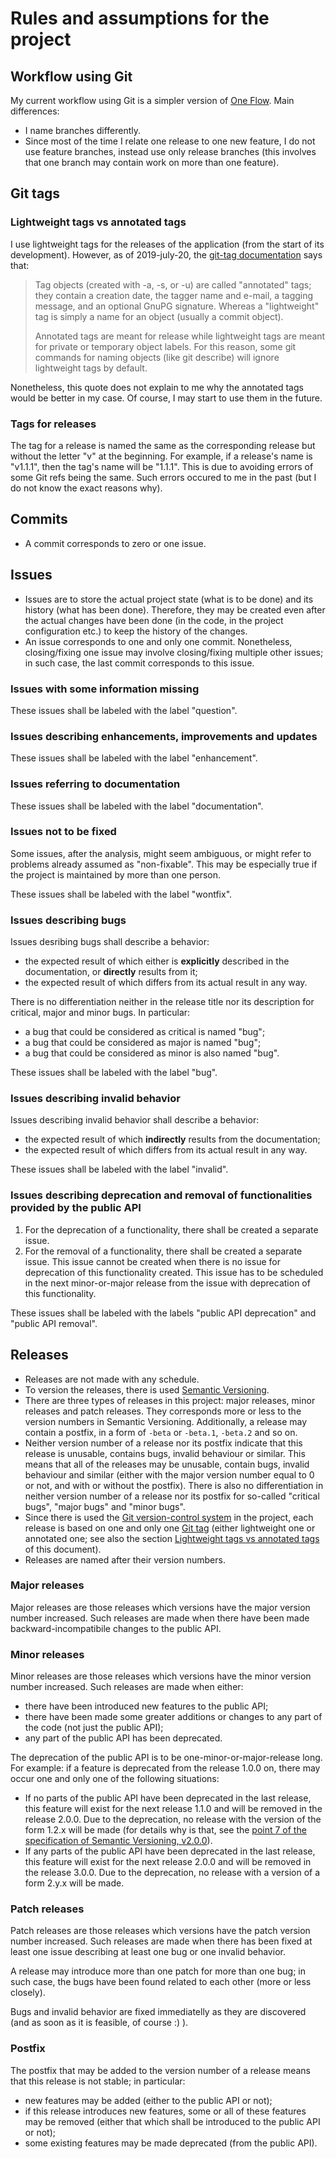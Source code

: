 # Rules and assumptions for the project

## Workflow using Git

My current workflow using Git is a simpler version of [One Flow](https://www.endoflineblog.com/oneflow-a-git-branching-model-and-workflow). Main differences:
- I name branches differently.
- Since most of the time I relate one release to one new feature, I do not use feature branches, instead use only release branches (this involves that one branch may contain work on more than one feature).

## Git tags

### Lightweight tags vs annotated tags

I use lightweight tags for the releases of the application (from the start of its development). However, as of 2019-july-20, the [git-tag documentation](https://git-scm.com/docs/git-tag) says that:

> Tag objects (created with -a, -s, or -u) are called "annotated" tags; they contain a creation date, the tagger name and e-mail, a tagging message, and an optional GnuPG signature. Whereas a "lightweight" tag is simply a name for an object (usually a commit object).
> 
> Annotated tags are meant for release while lightweight tags are meant for private or temporary object labels. For this reason, some git commands for naming objects (like git describe) will ignore lightweight tags by default.

Nonetheless, this quote does not explain to me why the annotated tags would be better in my case. Of course, I may start to use them in the future.

### Tags for releases

The tag for a release is named the same as the corresponding release but without the letter "v" at the beginning. For example, if a release's name is "v1.1.1", then the tag's name will be "1.1.1". This is due to avoiding errors of some Git refs being the same. Such errors occured to me in the past (but I do not know the exact reasons why).

## Commits

- A commit corresponds to zero or one issue.

## Issues

- Issues are to store the actual project state (what is to be done) and its history (what has been done). Therefore, they may be created even after the actual changes have been done (in the code, in the project configuration etc.) to keep the history of the changes.
- An issue corresponds to one and only one commit. Nonetheless, closing/fixing one issue may involve closing/fixing multiple other issues; in such case, the last commit corresponds to this issue.

### Issues with some information missing

These issues shall be labeled with the label "question".

### Issues describing enhancements, improvements and updates

These issues shall be labeled with the label "enhancement".

### Issues referring to documentation

These issues shall be labeled with the label "documentation".

### Issues not to be fixed

Some issues, after the analysis, might seem ambiguous, or might refer to problems already assumed as "non-fixable". This may be especially true if the project is maintained by more than one person.

These issues shall be labeled with the label "wontfix".

### Issues describing bugs

Issues desribing bugs shall describe a behavior:
- the expected result of which either is **explicitly** described in the documentation, or **directly** results from it;
- the expected result of which differs from its actual result in any way.

There is no differentiation neither in the release title nor its description for critical, major and minor bugs. In particular:
- a bug that could be considered as critical is named "bug";
- a bug that could be considered as major is named "bug";
- a bug that could be considered as minor is also named "bug".

These issues shall be labeled with the label "bug".

### Issues describing invalid behavior

Issues describing invalid behavior shall describe a behavior:
- the expected result of which **indirectly** results from the documentation;
- the expected result of which differs from its actual result in any way.

These issues shall be labeled with the label "invalid".

### Issues describing deprecation and removal of functionalities provided by the public API

1. For the deprecation of a functionality, there shall be created a separate issue.
2. For the removal of a functionality, there shall be created a separate issue. This issue cannot be created when there is no issue for deprecation of this functionality created. This issue has to be scheduled in the next minor-or-major release from the issue with deprecation of this functionality.

These issues shall be labeled with the labels "public API deprecation" and "public API removal".

## Releases

- Releases are not made with any schedule.
- To version the releases, there is used [Semantic Versioning](https://semver.org/spec/v2.0.0.html).
- There are three types of releases in this project: major releases, minor releases and patch releases. They corresponds more or less to the version numbers in Semantic Versioning. Additionally, a release may contain a postfix, in a form of `-beta` or `-beta.1`, `-beta.2` and so on.
- Neither version number of a release nor its postfix indicate that this release is unusable, contains bugs, invalid behaviour or similar. This means that all of the releases may be unusable, contain bugs, invalid behaviour and similar (either with the major version number equal to 0 or not, and with or without the postfix). There is also no differentiation in neither version number of a release nor its postfix for so-called "critical bugs", "major bugs" and "minor bugs".
- Since there is used the [Git version-control system](https://en.wikipedia.org/wiki/Git) in the project, each release is based on one and only one [Git tag](https://git-scm.com/book/en/v2/Git-Basics-Tagging) (either lightweight one or annotated one; see also the section [Lightweight tags vs annotated tags](#lightweight-tags-vs-annotated-tags) of this document).
- Releases are named after their version numbers.

### Major releases

Major releases are those releases which versions have the major version number increased. Such releases are made when there have been made backward-incompatibile changes to the public API.

### Minor releases

Minor releases are those releases which versions have the minor version number increased. Such releases are made when either:
- there have been introduced new features to the public API;
- there have been made some greater additions or changes to any part of the code (not just the public API);
- any part of the public API has been deprecated.

The deprecation of the public API is to be one-minor-or-major-release long. For example: if a feature is deprecated from the release 1.0.0 on, there may occur one and only one of the following situations:
- If no parts of the public API have been deprecated in the last release, this feature will exist for the next release 1.1.0 and will be removed in the release 2.0.0. Due to the deprecation, no release with the version of the form 1.2.x will be made (for details why is that, see the [point 7 of the specification of Semantic Versioning, v2.0.0](https://semver.org/spec/v2.0.0.html#spec-item-7)).
- If any parts of the public API have been deprecated in the last release, this feature will exist for the next release 2.0.0 and will be removed in the release 3.0.0. Due to the deprecation, no release with a version of a form 2.y.x will be made.

### Patch releases

Patch releases are those releases which versions have the patch version number increased. Such releases are made when there has been fixed at least one issue describing at least one bug or one invalid behavior.

A release may introduce more than one patch for more than one bug; in such case, the bugs have been found related to each other (more or less closely).

Bugs and invalid behavior are fixed immediatelly as they are discovered (and as soon as it is feasible, of course :) ).

### Postfix

The postfix that may be added to the version number of a release means that this release is not stable; in particular:
- new features may be added (either to the public API or not);
- if this release introduces new features, some or all of these features may be removed (either that which shall be introduced to the public API or not);
- some existing features may be made deprecated (from the public API).
